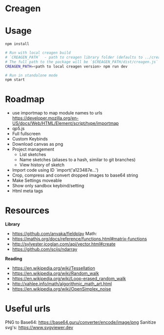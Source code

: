 # Creagen

# Usage

```sh
npm install

# Run with local creagen build
# `CREAGEN_PATH`  - path to creagen library folder (defaults to ../creagen)
# The full path to the package will be `$CREAGEN_PATH/dist/creagen.js`
CREAGEN_PATH=<path to local creagen version> npm run dev

# Run in standalone mode
npm start
```

# Roadmap

- use importmap to map module names to urls https://developer.mozilla.org/en-US/docs/Web/HTML/Element/script/type/importmap
- qp5.js
- Full fullscreen
- Custom Keybinds
- Download canvas as png
- Project management
  - List sketches
  - Name sketches (aliases to a hash, similar to git branches)
  - View history of sketch
- Import code using ID `import('a123487e...')
- Crop, compress and convert dropped images to base64 string
- Make Settings moveable
- Show only sandbox keybind/setting
- Html meta tags

# Resources

**Library**
- https://github.com/anvaka/fieldplay
Math:
- https://mathjs.org/docs/reference/functions.html#matrix-functions
- http://sylvester.jcoglan.com/api/vector.html#create
- https://github.com/scijs/ndarray

**Reading**
- https://en.wikipedia.org/wiki/Tessellation
- https://en.wikipedia.org/wiki/Random_walk
- https://en.wikipedia.org/wiki/Loop-erased_random_walk
- http://xahlee.info/math/algorithmic_math_art.html
- https://en.wikipedia.org/wiki/OpenSimplex_noise

# Useful urls
PNG to Base64:
https://base64.guru/converter/encode/image/png
Sanitize svg's:
https://www.svgviewer.dev
